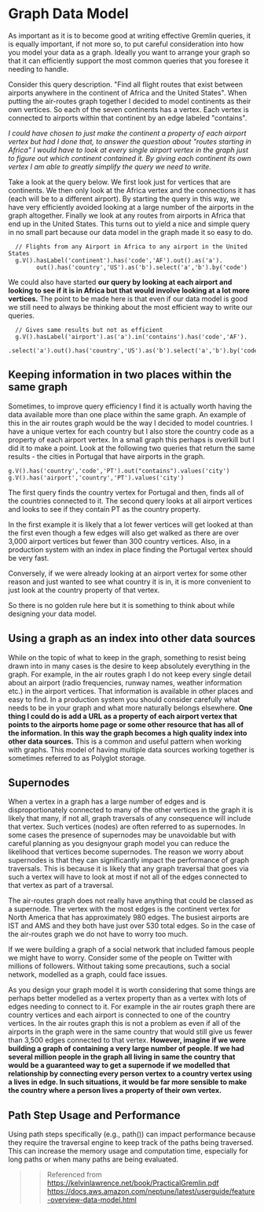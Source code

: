 # Graph Data Model
As important as it is to become good at writing effective Gremlin queries, it is equally important, if not more so, to put
careful consideration into how you model your data as a graph. Ideally you want to arrange your graph so that it can 
efficiently support the most common queries that you foresee it needing to handle.

Consider this query description. "Find all flight routes that exist between airports anywhere in the continent of 
Africa and the United States". When putting the air-routes graph together I decided to model continents as their own 
vertices. So each of the seven continents has a vertex. Each vertex is connected to airports within that continent
by an edge labeled "contains".

_I could have chosen to just make the continent a property of each airport vertex but had I done that, to answer the 
question about "routes starting in Africa" I would have to look at every single airport vertex in the graph just to
figure out which continent contained it. By giving each continent its own vertex I am able to greatly simplify
the query we need to write._

Take a look at the query below. We first look just for vertices that are continents. We then only look at the Africa
vertex and the connections it has (each will be to a different airport). By starting the query in this way, we have very
efficiently avoided looking at a large number of the airports in the graph altogether. Finally we look at any routes
from airports in Africa that end up in the United States. This turns out to yield a nice and simple query in no small
part because our data model in the graph made it so easy to do.

```gremlin
  // Flights from any Airport in Africa to any airport in the United States
  g.V().hasLabel('continent').has('code','AF').out().as('a').
        out().has('country','US').as('b').select('a','b').by('code')
```

We could also have started **our query by looking at each airport and looking to see if it is in Africa but that would
involve looking at a lot more vertices.** The point to be made here is that even if our data model is good we still need
to always be thinking about the most efficient way to write our queries.
```gremlin
  // Gives same results but not as efficient
  g.V().hasLabel('airport').as('a').in('contains').has('code','AF').
       .select('a').out().has('country','US').as('b').select('a','b').by('code')
```

## Keeping information in two places within the same graph

Sometimes, to improve query efficiency I find it is actually worth having the data available more than one place within
the same graph. An example of this in the air routes graph would be the way I decided to model countries. I have a
unique vertex for each country but I also store the country code as a property of each airport vertex. In a small graph
this perhaps is overkill but I did it to make a point. Look at the following two queries that return the same results -
the cities in Portugal that have airports in the graph.

```gremlin
g.V().has('country','code','PT').out("contains").values('city')
g.V().has('airport','country','PT').values('city')
```

The first query finds the country vertex for Portugal and then, finds all of the countries connected to it. The second
query looks at all airport vertices and looks to see if they contain PT as the country property.

In the first example it is likely that a lot fewer vertices will get looked at than the first even though a few edges
will also get walked as there are over 3,000 airport vertices but fewer than 300 country vertices. Also, in a production
system with an index in place finding the Portugal vertex should be very fast.

Conversely, if we were already looking at an airport vertex for some other reason and just wanted to see what country it
is in, it is more convenient to just look at the country property of that vertex.

So there is no golden rule here but it is something to think about while designing your data model.

## Using a graph as an index into other data sources

While on the topic of what to keep in the graph, something to resist being drawn into in many cases is the desire to
keep absolutely everything in the graph. For example, in the air routes graph I do not keep every single detail about an
airport (radio frequencies, runway names, weather information etc.) in the airport vertices. That information is
available in other places and easy to find. In a production system you should consider carefully what needs to be in
your graph and what more naturally belongs elsewhere. **One thing I could do is add a URL as a property of each airport
vertex that points to the airports home page or some other resource that has all of the information. In this way the
graph becomes a high quality index into other data sources.** This is a common and useful pattern when working with
graphs. This model of having multiple data sources working together is sometimes referred to as Polyglot storage.

## Supernodes

When a vertex in a graph has a large number of edges and is disproportionately connected to many of the other vertices
in the graph it is likely that many, if not all, graph traversals of any consequence will include that vertex. Such
vertices (nodes) are often referred to as supernodes. In some cases the presence of supernodes may be unavoidable but
with careful planning as you designyour graph model you can reduce the likelihood that vertices become supernodes. The
reason we worry about supernodes is that they can significantly impact the performance of graph traversals. This is
because it is likely that any graph traversal that goes via such a vertex will have to look at most if not all of the
edges connected to that vertex as part of a traversal.

The air-routes graph does not really have anything that could be classed as a supernode. The vertex with the most edges
is the continent vertex for North America that has approximately 980 edges. The busiest airports are IST and AMS and
they both have just over 530 total edges. So in the case of the air-routes graph we do not have to worry too much.

If we were building a graph of a social network that included famous people we might have to worry. Consider some of the
people on Twitter with millions of followers. Without taking some precautions, such a social network, modelled as a
graph, could face issues.

As you design your graph model it is worth considering that some things are perhaps better modelled as a vertex property
than as a vertex with lots of edges needing to connect to it. For example in the air routes graph there are country
vertices and each airport is connected to one of the country vertices. In the air routes graph this is not a problem as
even if all of the airports in the graph were in the same country that would still give us fewer than 3,500 edges
connected to that vertex. **However, imagine if we were building a graph of containing a very large number of people. If
we had several million people in the graph all living in same the country that would be a guaranteed way to get a
supernode if we modelled that relationship by connecting every person vertex to a country vertex using a lives in edge.
In such situations, it would be far more sensible to make the country where a person lives a property of their own
vertex.**

## Path Step Usage and Performance

Using path steps specifically (e.g., path()) can impact performance because they require the traversal engine to keep
track of the paths being traversed. This can increase the memory usage and computation time, especially for long paths
or when many paths are being evaluated.

>> Referenced from https://kelvinlawrence.net/book/PracticalGremlin.pdf
> https://docs.aws.amazon.com/neptune/latest/userguide/feature-overview-data-model.html
